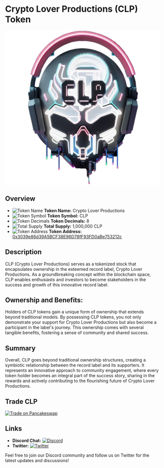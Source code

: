 # Crypto Lover Productions (CLP) Token

![Crypto Lover Productions Logo](https://github.com/CryptoDevelopmentServices/CLP/blob/main/CLP.png)

## Overview

- ![Token Name](https://i.imgur.com/E6hSL6W.png) **Token Name:** Crypto Lover Productions
- ![Token Symbol](https://i.imgur.com/E6hSL6W.png) **Token Symbol:** CLP
- ![Token Decimals](https://i.imgur.com/E6hSL6W.png) **Token Decimals:** 8
- ![Total Supply](https://i.imgur.com/E6hSL6W.png) **Total Supply:** 1,000,000 CLP
- ![Token Address](https://i.imgur.com/E6hSL6W.png) **Token Address:** [0x3039e86d39A5BCF38E96D78fF93FD0aBe753212c](https://bscscan.com/token/0x3039e86d39A5BCF38E96D78fF93FD0aBe753212c)

## Description

CLP (Crypto Lover Productions) serves as a tokenized stock that encapsulates ownership in the esteemed record label, Crypto Lover Productions. As a groundbreaking concept within the blockchain space, CLP enables enthusiasts and investors to become stakeholders in the success and growth of this innovative record label.

## Ownership and Benefits:
Holders of CLP tokens gain a unique form of ownership that extends beyond traditional models. By possessing CLP tokens, you not only demonstrate your support for Crypto Lover Productions but also become a participant in the label's journey. This ownership comes with several tangible benefits, fostering a sense of community and shared success.

## Summary
Overall, CLP goes beyond traditional ownership structures, creating a symbiotic relationship between the record label and its supporters. It represents an innovative approach to community engagement, where every token holder becomes an integral part of the success story, sharing in the rewards and actively contributing to the flourishing future of Crypto Lover Productions.

## Trade CLP

[![Trade on Pancakeswap](https://img.shields.io/badge/Trade%20on-Pancakeswap-blue?style=for-the-badge&logo=pancakeswap)](https://pancakeswap.finance/swap?inputCurrency=0x55d398326f99059fF775485246999027B3197955&outputCurrency=0x3039e86d39A5BCF38E96D78fF93FD0aBe753212c&chainId=56&chain=bsc)

## Links

- **Discord Chat:** [![Discord](https://img.shields.io/discord/1157606000946327622?label=Join%20Us&logo=discord&logoColor=white)](https://discord.gg/RH3qTcPTd2)
- **Twitter:** [![Twitter](https://img.shields.io/twitter/follow/cryptolover705?style=social&logo=twitter)](https://twitter.com/cryptolover705)

Feel free to join our Discord community and follow us on Twitter for the latest updates and discussions!

